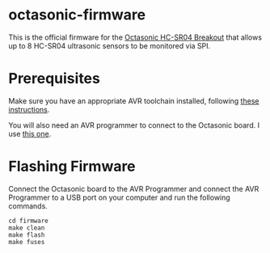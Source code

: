 # octasonic-firmware

This is the official firmware for the [Octasonic HC-SR04 Breakout](https://www.tindie.com/products/andygrove73/octasonic-8-x-hc-sr04-ultrasonic-breakout-board/) that allows up to 8 HC-SR04 ultrasonic sensors to be monitored via SPI. 

# Prerequisites

Make sure you have an appropriate AVR toolchain installed, following [these instructions](http://maxembedded.com/2015/06/setting-up-avr-gcc-toolchain-on-linux-and-mac-os-x/). 

You will also need an AVR programmer to connect to the Octasonic board. 
I use [this one](https://www.sparkfun.com/products/9825). 

# Flashing Firmware

Connect the Octasonic board to the AVR Programmer and connect the AVR Programmer to a USB port on your computer and run the following commands.

```
cd firmware
make clean
make flash
make fuses
```


